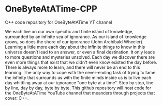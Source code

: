 # OneByteAtATime-CPP
 C++ code repository for OneByteAtATime YT channel

We each live on our own specific and finite island of knowledge, surrounded by an infinite sea of ignorance. As our island of knowledge grows, so does the shore of our ignorance (John Archibald Wheeler). Learning a little more each day about the infinite things to know in this universe doesn’t lead to an answer, or even a final destination. It only leads to more questions and mysteries unsolved. Each day we discover there are even more things that exist that we didn't even know existed the day before. There is always more to learn, and there will never be an end to this learning. The only way to cope with the never-ending task of trying to tame the infinity that surrounds us with the finite minds inside us is to live each day whittling away at our ignorance "one byte at a time". Step by step, line by line, day by day, byte by byte. This github repository will host code for the OneByteAtATime YouTube channel that meanders through projects that cover: C++.
